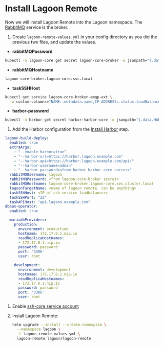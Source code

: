 # Install Lagoon Remote

Now we will install Lagoon Remote into the Lagoon namespace. The [RabbitMQ](../docker-images/rabbitmq.md) service is the broker.

1. Create `lagoon-remote-values.yml` in your config directory as you did the previous two files, and update the values.

  * **rabbitMQPassword**

  ``` bash title="Get RabbitMQ password"
  kubectl -n lagoon-core get secret lagoon-core-broker -o jsonpath="{.data.RABBITMQ_PASSWORD}" | base64 --decode
  ```

  * **rabbitMQHostname**

  ```bash title="lagoon-remote-values.yml"
  lagoon-core-broker.lagoon-core.svc.local
  ```

  * **taskSSHHost**

  ```bash title="Update SSH Host"
  kubectl get service lagoon-core-broker-amqp-ext \
    -o custom-columns="NAME:.metadata.name,IP ADDRESS:.status.loadBalancer.ingress[*].ip,HOSTNAME:.status.loadBalancer.ingress[*].hostname"
  ```

  * **harbor-password**

  ```bash title="Get Harbor secret"
  kubectl -n harbor get secret harbor-harbor-core -o jsonpath="{.data.HARBOR_ADMIN_PASSWORD}" | base64 --decode
  ```

1. Add the Harbor configuration from the [Install Harbor](./install-harbor.md) step.

  ```yaml title="lagoon-remote-values.yml"
  lagoon-build-deploy:
    enabled: true
    extraArgs:
      - "--enable-harbor=true"
      - "--harbor-url=https://harbor.lagoon.example.com"
      - "--harbor-api=https://harbor.lagoon.example.com/api/"
      - "--harbor-username=admin"
      - "--harbor-password=<from harbor-harbor-core secret>"
    rabbitMQUsername: lagoon
    rabbitMQPassword: <from lagoon-core-broker secret>
    rabbitMQHostname: lagoon-core-broker.lagoon-core.svc.cluster.local
    lagoonTargetName: <name of lagoon remote, can be anything>
    taskSSHHost: <IP of ssh service loadbalancer>
    taskSSHPort: "22"
    taskAPIHost: "api.lagoon.example.com"
  dbaas-operator:
    enabled: true

    mariadbProviders:
      production:
        environment: production
        hostname: 172.17.0.1.nip.io
        readReplicaHostnames:
        - 172.17.0.1.nip.io
        password: password
        port: '3306'
        user: root

      development:
        environment: development
        hostname: 172.17.0.1.nip.io
        readReplicaHostnames:
        - 172.17.0.1.nip.io
        password: password
        port: '3306'
        user: root
  ```

1. Enable [ssh-core service account](https://github.com/uselagoon/lagoon-charts/blob/main/charts/lagoon-remote/values.yaml#L116-L125)

1. Install Lagoon Remote:

    ```bash title="Install Lagoon remote"
    helm upgrade --install --create-namespace \
      --namespace lagoon \
      -f lagoon-remote-values.yml \
      lagoon-remote lagoon/lagoon-remote
    ```
